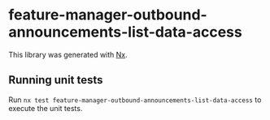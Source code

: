 # feature-manager-outbound-announcements-list-data-access

This library was generated with [Nx](https://nx.dev).

## Running unit tests

Run `nx test feature-manager-outbound-announcements-list-data-access` to execute the unit tests.

